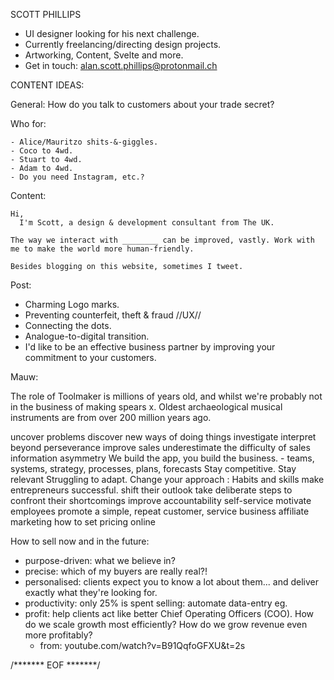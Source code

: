 SCOTT PHILLIPS

- UI designer looking for his next challenge.
- Currently freelancing/directing design projects.
- Artworking, Content, Svelte and more.
- Get in touch: alan.scott.phillips@protonmail.ch

CONTENT IDEAS:

General:
How do you talk to customers about your trade secret?

Who for:

	- Alice/Mauritzo shits-&-giggles.
	- Coco to 4wd.
	- Stuart to 4wd.
	- Adam to 4wd.
	- Do you need Instagram, etc.?

Content:
```
Hi, 
  I'm Scott, a design & development consultant from The UK.

The way we interact with ________ can be improved, vastly. Work with me to make the world more human-friendly.

Besides blogging on this website, sometimes I tweet.
```

Post: 
- Charming Logo marks.
- Preventing counterfeit, theft & fraud //UX//
- Connecting the dots.
- Analogue-to-digital transition.
- I'd like to be an effective business partner by improving your commitment to your customers.



Mauw:

The role of Toolmaker is millions of years old, and whilst we're probably not in the business of making spears x. Oldest archaeological musical instruments are from over 200 million years ago.

uncover problems
discover new ways of doing things
investigate
interpret
beyond perseverance
improve sales
underestimate the difficulty of sales
information asymmetry
We build the app, you build the business.
	- teams, systems, strategy, processes, plans, forecasts
Stay competitive. Stay relevant
Struggling to adapt.
Change your approach : Habits and skills make entrepreneurs successful.
shift their outlook
take deliberate steps to confront their shortcomings
improve accountability
self-service
motivate employees
promote a simple, repeat customer, service business
affiliate marketing
how to set pricing online


How to sell now and in the future:
- purpose-driven: what we believe in?
- precise: which of my buyers are really real?!
- personalised: clients expect you to know a lot about them... and deliver exactly what they're looking for.
- productivity: only 25% is spent selling: automate data-entry eg.
- profit: help clients act like better Chief Operating Officers (COO). How do we scale growth most efficiently? How do we grow revenue even more profitably?
	- from: youtube.com/watch?v=B91QqfoGFXU&t=2s

/******* EOF *******/